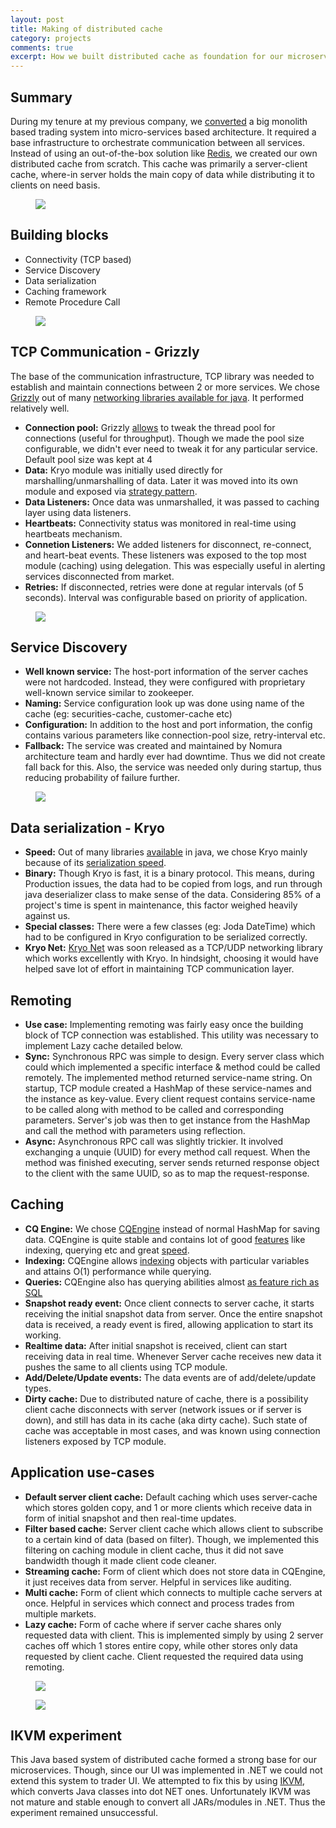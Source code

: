 ```yaml
---
layout: post
title: Making of distributed cache
category: projects
comments: true
excerpt: How we built distributed cache as foundation for our microservices architecture.
---
```


## Summary
During my tenure at my previous company, we [converted]({{site.url}}/projects/accidental-microservices) a big monolith based trading system into micro-services based architecture. 
 It required a base infrastructure to orchestrate communication between all services. 
Instead of using an out-of-the-box solution like [Redis](https://redis.io), we created our own distributed 
cache from scratch. This cache was primarily a server-client cache, where-in server holds the main copy of data
while distributing it to clients on need basis. 

<figure>
    <a href="{{ site.url }}/images/blog/microservices.png"><img src="{{ site.url }}/images/blog/microservices.png"></a>
</figure>

## Building blocks

- Connectivity (TCP based)
- Service Discovery
- Data serialization
- Caching framework
- Remote Procedure Call

<figure>
    <a href="{{ site.url }}/images/blog/cache/cache_overview.jpg"><img src="{{ site.url }}/images/blog/cache/cache_overview.jpg"></a>
</figure>

## TCP Communication - Grizzly

The base of the communication infrastructure, TCP library was needed to establish and maintain connections
between 2 or more services. We chose [Grizzly](https://grizzly.java.net/) out of many [networking libraries available for java](https://github.com/Vedenin/useful-java-links#2-networking).
 It performed relatively well.

- **Connection pool:** Grizzly [allows](https://grizzly.java.net/coreconfig.html) to tweak the thread pool for connections (useful for throughput). 
Though we made the pool size configurable, we didn't ever need to tweak it for any particular service. Default pool size was kept at 4
- **Data:** Kryo module was initially used directly for marshalling/unmarshalling of data. Later it was moved into 
its own module and exposed via [strategy pattern](https://dzone.com/articles/design-patterns-strategy). 
- **Data Listeners:** Once data was unmarshalled, it was passed to caching layer using data listeners.  
- **Heartbeats:** Connectivity status was monitored in real-time using heartbeats mechanism. 
- **Connetion Listeners:** We added listeners for disconnect, re-connect, and heart-beat events. These listeners
 was exposed to the top most module (caching) using delegation. This was especially useful in alerting services disconnected from market.
- **Retries:** If disconnected, retries were done at regular intervals (of 5 seconds). 
Interval was configurable based on priority of application.  

<figure>
    <a href="{{ site.url }}/images/blog/cache/cache_connectivity.jpg"><img src="{{ site.url }}/images/blog/cache/cache_connectivity.jpg"></a>
</figure>

## Service Discovery

- **Well known service:** The host-port information of the server caches were not hardcoded. Instead, they were configured with 
proprietary well-known service similar to zookeeper. 
- **Naming:** Service configuration look up was done using name of the cache (eg: securities-cache, customer-cache etc)
- **Configuration:** In addition to the host and port information, the config contains various parameters like connection-pool size,
retry-interval etc.
- **Fallback:** The service was created and maintained by Nomura architecture team and hardly ever had downtime. Thus
we did not create fall back for this. Also, the service was needed only during startup, thus reducing probability of failure further.

<figure>
    <a href="{{ site.url }}/images/blog/cache/cache_discovery.jpg"><img src="{{ site.url }}/images/blog/cache/cache_discovery.jpg"></a>
</figure>

## Data serialization - Kryo

- **Speed:** Out of many libraries [available](https://github.com/Vedenin/useful-java-links#serialization-and-io) in java, we chose Kryo mainly because 
of its [serialization speed](https://github.com/EsotericSoftware/kryo#benchmarks). 
- **Binary:** Though Kryo is fast, it is a binary protocol. This means, during Production issues, the data had to be copied from logs, and run through 
java deserializer class to make sense of the data. Considering 85% of a project's time is spent in maintenance, this factor weighed heavily
 against us. 
- **Special classes:** There were a few classes (eg: Joda DateTime) which had to be configured in Kryo configuration to be serialized correctly. 
- **Kryo Net:** [Kryo Net](https://github.com/EsotericSoftware/kryonet) was soon released as a TCP/UDP networking library which works excellently 
with Kryo. In hindsight, choosing it would have helped save lot of effort in maintaining TCP communication layer. 

## Remoting

- **Use case:** Implementing remoting was fairly easy once the building block of TCP connection was established. 
This utility was necessary to implement Lazy cache detailed below.
- **Sync:** Synchronous RPC was simple to design. Every server class which could which implemented a specific interface & method could be called remotely. 
The implemented method returned service-name string. On startup, TCP module created a HashMap of these service-names and the instance as key-value.
Every client request contains service-name to be called along with method to be called and corresponding parameters. 
Server's job was then to get instance from the HashMap and call the method with parameters using reflection. 
- **Async:** Asynchronous RPC call was slightly trickier. It involved exchanging a unquie (UUID) for every method call request. 
 When the method was finished executing, server sends returned response object to the client with the same UUID, so as 
   to map the request-response. 

## Caching

- **CQ Engine:** We chose [CQEngine](https://github.com/npgall/cqengine) instead of normal HashMap for saving data. CQEngine is
 quite stable and contains lot of good [features](https://github.com/npgall/cqengine#cqengine-overview) like indexing, querying etc and great [speed](https://dzone.com/articles/comparing-search-performance).  
- **Indexing:** CQEngine allows [indexing](https://github.com/npgall/cqengine#complete-example) objects with particular variables and attains O(1) performance while querying.
- **Queries:** CQEngine also has querying abilities almost [as feature rich as SQL](https://github.com/npgall/cqengine#string-based-queries-sql-and-cqn-dialects) 
- **Snapshot ready event:** Once client connects to server cache, it starts receiving the initial snapshot data from server. 
Once the entire snapshot data is received, a ready event is fired, allowing application to start its working.   
- **Realtime data:** After initial snapshot is received, client can start receiving data in real time. 
Whenever Server cache receives new data it pushes the same to all clients using TCP module. 
- **Add/Delete/Update events:** The data events are of add/delete/update types.
- **Dirty cache:** Due to distributed nature of cache, there is a possibility client cache disconnects with server (network issues or if server is down), 
and still has data in its cache (aka dirty cache). Such state of cache was acceptable in most cases, 
and was known using connection listeners exposed by TCP module. 

## Application use-cases 

- **Default server client cache:** Default caching which uses server-cache which stores golden copy, 
and 1 or more clients which receive data in form of initial snapshot and then real-time updates. 
- **Filter based cache:** Server client cache which allows client to subscribe to a certain kind of data (based on filter). 
Though, we implemented this filtering on caching module in client cache, thus it did not save bandwidth though it made client code cleaner.  
- **Streaming cache:** Form of client which does not store data in CQEngine, it just receives data from server. Helpful in services like auditing. 
- **Multi cache:** Form of client which connects to multiple cache servers at once. 
Helpful in services which connect and process trades from multiple markets.  
- **Lazy cache:** Form of cache where if server cache shares only requested data with client. This is implemented simply by
 using 2 server caches off which 1 stores entire copy, while other stores only data requested by client cache. 
  Client requested the required data using remoting. 

<figure>
    <a href="{{ site.url }}/images/blog/cache/multiclient_cache.jpg"><img src="{{ site.url }}/images/blog/cache/multiclient_cache.jpg"></a>
</figure>

<figure>
    <a href="{{ site.url }}/images/blog/cache/cache_lazy.jpg"><img src="{{ site.url }}/images/blog/cache/cache_lazy.jpg"></a>
</figure>


## IKVM experiment
 
This Java based system of distributed cache formed a strong base for our microservices. 
Though, since our UI was implemented in .NET we could not extend this system to trader UI. 
We attempted to fix this by using [IKVM](https://www.ikvm.net/), which converts Java classes into dot NET ones.
 Unfortunately IKVM was not mature and stable enough to convert all JARs/modules in .NET. Thus the experiment remained unsuccessful.

 
